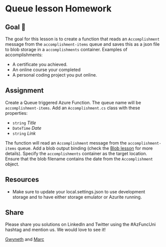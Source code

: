 # Queue lesson Homework

## Goal 🎯

The goal for this lesson is to create a function that reads an `Accomplishment` message from the `accomplishment-items` queue and saves this as a json file to blob storage in a `accomplishments` container. Examples of accomplishments:

- A certificate you achieved.
- An online course your completed
- A personal coding project you put online.

## Assignment

Create a Queue triggered Azure Function. The queue name will be `accomplishment-items`.
Add an `Accomplishment.cs` class with these properties:

- `string` *Title*
- `DateTime` *Date*
- `string` *Link*

The function will read an `Accomplishment` message from the `accomplishment-items` queue. Add a blob output binding (check the [Blob lesson](../lessons/blob-dotnet.md) for more details). Specify the `accomplishments` container as the target location. Ensure that the blob filename contains the date from the `Accomplishment` object.

## Resources

- Make sure to update your local.settings.json to use development storage and to have either storage emulator or Azurite running.

## Share

Please share you solutions on LinkedIn and Twitter using the #AzFuncUni hashtag and mention us. We would love to see it!

[Gwyneth](https://twitter.com/madebygps) and [Marc](https://twitter.com/marcduiker)
